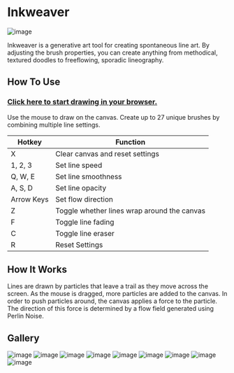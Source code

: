 # Inkweaver

![image](https://github.com/ricedust/p5-inkweaver/assets/62413269/e94055cc-40a4-4177-8ef4-15a8419cc1a0)

Inkweaver is a generative art tool for creating spontaneous line art. By adjusting the brush properties, you can create anything from methodical, textured doodles to freeflowing, sporadic lineography.

## How To Use

### [Click here to start drawing in your browser.](http://ricedust.com/p5-inkweaver/)

Use the mouse to draw on the canvas. Create up to 27 unique brushes by combining multiple line settings.

| Hotkey | Function |
| --- | --- |
| X	| Clear canvas and reset settings |
| 1, 2, 3	| Set line speed |
| Q, W, E	| Set line smoothness |
| A, S, D	| Set line opacity |
| Arrow Keys | Set flow direction |
| Z	| Toggle whether lines wrap around the canvas |
| F	| Toggle line fading |
| C	| Toggle line eraser |
| R	| Reset Settings |

## How It Works

Lines are drawn by particles that leave a trail as they move across the screen. As the mouse is dragged, more particles are added to the canvas. In order to push particles around, the canvas applies a force to the particle. The direction of this force is determined by a flow field generated using Perlin Noise.

## Gallery

![image](https://github.com/ricedust/p5-inkweaver/assets/62413269/6e3a916b-b42a-48e7-80a3-c1c668a77cda)
![image](https://github.com/ricedust/p5-inkweaver/assets/62413269/09208be1-1136-46df-9944-8c04f7c5602c)
![image](https://github.com/ricedust/p5-inkweaver/assets/62413269/8d7705dc-ae7f-48ec-9a0d-40bcb3c23b3f)
![image](https://github.com/ricedust/p5-inkweaver/assets/62413269/dfb7113a-fdad-4e57-aaee-8564c325d5c6)
![image](https://github.com/ricedust/p5-inkweaver/assets/62413269/939af295-90f0-4cea-b9ae-be3ed1398e09)
![image](https://github.com/ricedust/p5-inkweaver/assets/62413269/3e12ab81-3200-4c8a-80ad-00777524e547)
![image](https://github.com/ricedust/p5-inkweaver/assets/62413269/26fcbaed-9102-4f5f-a440-ba4b0458b965)
![image](https://github.com/ricedust/p5-inkweaver/assets/62413269/8a9ec189-f59a-4dd0-8bae-22057fe2c781)
![image](https://github.com/ricedust/p5-inkweaver/assets/62413269/3940a1c5-1a3a-4375-bc2b-dd8db1f0e77a)

